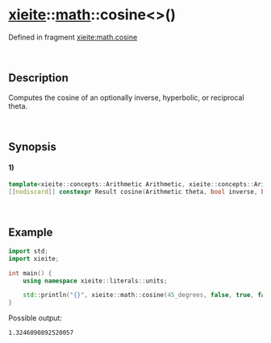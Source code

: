 # [xieite](../../xieite.md)\:\:[math](../../math.md)\:\:cosine\<\>\(\)
Defined in fragment [xieite:math.cosine](../../../src/math/cosine.cpp)

&nbsp;

## Description
Computes the cosine of an optionally inverse, hyperbolic, or reciprocal theta.

&nbsp;

## Synopsis
#### 1)
```cpp
template<xieite::concepts::Arithmetic Arithmetic, xieite::concepts::Arithmetic Result = std::common_type_t<double, Arithmetic>>
[[nodiscard]] constexpr Result cosine(Arithmetic theta, bool inverse, bool hyperbolic, bool reciprocal) noexcept;
```

&nbsp;

## Example
```cpp
import std;
import xieite;

int main() {
    using namespace xieite::literals::units;

    std::println("{}", xieite::math::cosine(45_degrees, false, true, false));
}
```
Possible output:
```
1.3246090892520057
```
